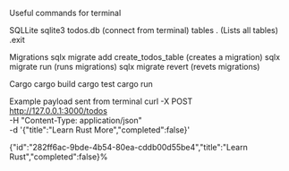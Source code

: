 Useful commands for terminal

SQLLite
sqlite3 todos.db (connect from terminal)
tables . (Lists all tables)
.exit 

Migrations
sqlx migrate add create_todos_table (creates a migration)
sqlx migrate run (runs migrations)
sqlx migrate revert (revets migrations)

Cargo
cargo build
cargo test
cargo run

Example payload sent from terminal
curl -X POST http://127.0.0.1:3000/todos \
-H "Content-Type: application/json" \
-d '{"title":"Learn Rust More","completed":false}'

{"id":"282ff6ac-9bde-4b54-80ea-cddb00d55be4","title":"Learn Rust","completed":false}%     
